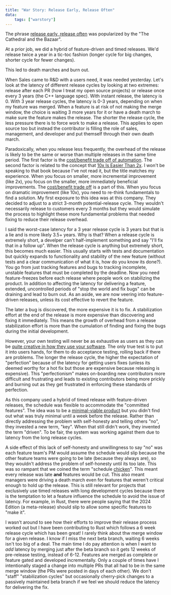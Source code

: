 ```yaml
---
title: "War Story: Release Early, Release Often"
data:
    tags: ["warstory"]
---
```


The phrase
[release early, release often](http://www.catb.org/~esr/writings/cathedral-bazaar/cathedral-bazaar/ar01s04.html)
was popularized by the "The Cathedral and the Bazaar".

At a prior job, we did a hybrid of feature-driven and timed releases.
We'd release twice a year in a tic-toc fashion
(longer cycle for big changes, shorter cycle for fewer changes).

This led to death marches and burn out.

When Sales came to R&D with a users need, it was needed yesterday.
Let's look at the latency of different release cycles by looking at two extremes:
release after each PR (how I treat my open source projects) or release once every 3 years (the C++ language spec).
With instant release, the latency is 0.
With 3 year release cycles, the latency is 0-3 years, depending on when my feature was merged.
When a feature is at risk of not making the merge window,
the choice is waiting 3 more years for it or have a death march to make sure the feature makes the release.
The shorter the release cycle, the less pressure there is to force work to make a release.
This applies to open source too but instead the contributor is filling the role
of sales, management, and developer and put themself through their own death
march.

Paradoxically, when you release less frequently,
the overhead of the release is likely to be the same or worse than multiple releases in the same time period.
The first factor is the [cost/benefit trade off of automation](https://xkcd.com/1205/).
The second factor is related to the concept that [10x Is Easier Than 2x](https://www.penguinrandomhouse.com/books/710816/10x-is-easier-than-2x-by-dan-sullivan-founder-of-strategic-coach-with-dr-benjamin-hardy/).
I won't be speaking to that book because I've not read it, but the title matches my experience.
When you focus on smaller, more incremental improvement (like 2x),
you focus on the smaller, more immediately beneficial improvements.
The [cost/benefit trade off](https://xkcd.com/1205/) is a part of this.
When you focus on dramatic improvement (like 10x),
you need to re-think fundamentals to find a solution.
My first exposure to this idea was at this company.
They decided to adjust to a strict 3-month potential-release cycle.
They wouldn't necessarily release to customers every 3 months but they would simulate
the process to highlight these more fundamental problems that needed fixing to reduce their release overhead.

I said the worst-case latency for a 3 year release cycle is 3 years but that is a lie and is more likely 3.5+ years.
Why is that?
When a release cycle is extremely short,
a develper can't half-implement something and say "I'll fix that in a follow up".
When the release cycle is anything but extremely short, this becomes much easier.
This usually starts with tests and documentation but quickly expands to
functionality and stability of the new feature
(without tests and a clear communication of what it is, how do you know its done?).
You go from just tracking features and bugs to tracking incomplete, unstable features that must be completed by the deadline.
Now you need feature-freezes before each release where people work on stabilizing the product.
In addition to affecting the latency for delivering a feature,
extended, uncontrolled periods of "stop the world and fix bugs" can be draining and lead to burn out.
As an aside, we are now veering into feature-driven releases, unless its cost effective to revert the feature.

The later a bug is discovered, the more expensive it is to fix.
A stabilization effort at the end of the release is more expensive than discovering and fixing it immediately.
This means the growth of overhead from a release stabilization effort is more
than the cumulation of finding and fixing the bugs during the initial
development.

However, your own testing will never be as exhaustive as users as they can be
[quite creative in how they use your software](https://xkcd.com/1172/).
The only true test is to put it into users hands, for them to do acceptance
testing, rolling back if there are problems.
The longer the release cycle, the higher the expectation of "perfection" because of the latency for getting users fixes
(unless its deemed worthy for a hot fix but those are expensive because releasing is expensive).
This "perfectionism" makes on-boarding new contributors more difficult and
frustrating and leads to existing contributors being more prickly and burning
out as they get frustrated in enforcing these standards of perfection.

As this company used a hybrid of timed release with feature-driven releases,
the schedule was flexible to accommodate the "committed features".
The idea was to be a [minimal-viable product](../mvp)
but you didn't find out what was truly minimal until a week before the release.
Rather than directly addressing the problem with self-honesty and telling others "no",
they invested a new term, "key".
When that still didn't work, they invented the term "driven".
To be fair, the system was working against them due to latency from the long release cycles.

A side effect of this lack of self-honesty and unwillingness to say "no"
was each feature team's PM would assume the schedule would slip
because the other feature teams were going to be late
(because they always are),
so they wouldn't address the problem of self-honesty until its too late.
This was so rampant that we coined the term "schedule [chicken](https://en.wikipedia.org/wiki/Chicken_%28game%29)".
This meant every release was late **and** features would be cut.
This also meant managers were driving a death march even for features that
weren't critical enough to hold up the release.
This is still relevant for projects that exclusively use timed releases with long development cycles because
there is the temptation to let a feature influence the schedule to avoid the issue of latency.
For example, in Rust, there were people saying that the 2024 Edition (a
meta-release) should slip to allow some specific features to "make it".

I wasn't around to see how their efforts to improve their release process
worked out but I have been contributing to Rust which follows a 6 week release
cycle which has been great!
I rarely think about thw merge window for a given release.
I know if I miss the next beta branch, waiting 6 weeks isn't too big of a deal.
The main time I do pay attention is when I want to *add* latency by merging
just after the beta branch so it gets 12 weeks of pre-release testing, instead
of 6-12.
Features are merged as complete or feature gated and developed incrementally.
Only a couple of times have I intentionally staged a change into multiple PRs
that all had to be in the same merge window
(the PRs were posted in days of each other).
We don't "staff" "stabilization cycles" but occasionally cherry-pick changes to
a passively maintained beta branch if we feel we should reduce the latency for
delivering the fix.
